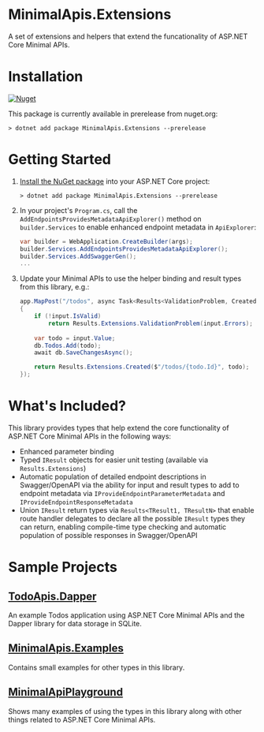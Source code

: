 # MinimalApis.Extensions
A set of extensions and helpers that extend the funcationality of ASP.NET Core Minimal APIs.

# Installation
[![Nuget](https://img.shields.io/nuget/v/MinimalApis.Extensions)](https://www.nuget.org/packages/MinimalApis.Extensions/)

This package is currently available in prerelease from nuget.org:

``` console
> dotnet add package MinimalApis.Extensions --prerelease
```

# Getting Started
1. [Install the NuGet package](#installation) into your ASP.NET Core project:
    ``` shell
    > dotnet add package MinimalApis.Extensions --prerelease
    ```
1. In your project's `Program.cs`, call the `AddEndpointsProvidesMetadataApiExplorer()` method on `builder.Services` to enable enhanced endpoint metadata in `ApiExplorer`:
    ``` c#
    var builder = WebApplication.CreateBuilder(args);
    builder.Services.AddEndpointsProvidesMetadataApiExplorer();
    builder.Services.AddSwaggerGen();
    ...
    ```
1. Update your Minimal APIs to use the helper binding and result types from this library, e.g.:
    ``` c#
    app.MapPost("/todos", async Task<Results<ValidationProblem, Created<Todo>>> (Validated<Todo> input, TodoDb db) =>
    {
        if (!input.IsValid)
            return Results.Extensions.ValidationProblem(input.Errors);
        
        var todo = input.Value;
        db.Todos.Add(todo);
        await db.SaveChangesAsync();

        return Results.Extensions.Created($"/todos/{todo.Id}", todo);
    });
    ```

# What's Included?
This library provides types that help extend the core functionality of ASP.NET Core Minimal APIs in the following ways:
- Enhanced parameter binding
- Typed `IResult` objects for easier unit testing (available via `Results.Extensions`)
- Automatic population of detailed endpoint descriptions in Swagger/OpenAPI via the ability for input and result types to add to endpoint metadata via `IProvideEndpointParameterMetadata` and `IProvideEndpointResponseMetadata`
- Union `IResult` return types via `Results<TResult1, TResultN>` that enable route handler delegates to declare all the possible `IResult` types they can return, enabling compile-time type checking and automatic population of possible responses in Swagger/OpenAPI

# Sample Projects
## [TodoApis.Dapper](/samples/TodosApi.Dapper/)
An example Todos application using ASP.NET Core Minimal APIs and the Dapper library for data storage in SQLite.

## [MinimalApis.Examples](/samples/MinimalApis.Examples/)
Contains small examples for other types in this library.

## [MinimalApiPlayground](https://github.com/DamianEdwards/MinimalApiPlayground)
Shows many examples of using the types in this library along with other things related to ASP.NET Core Minimal APIs.
